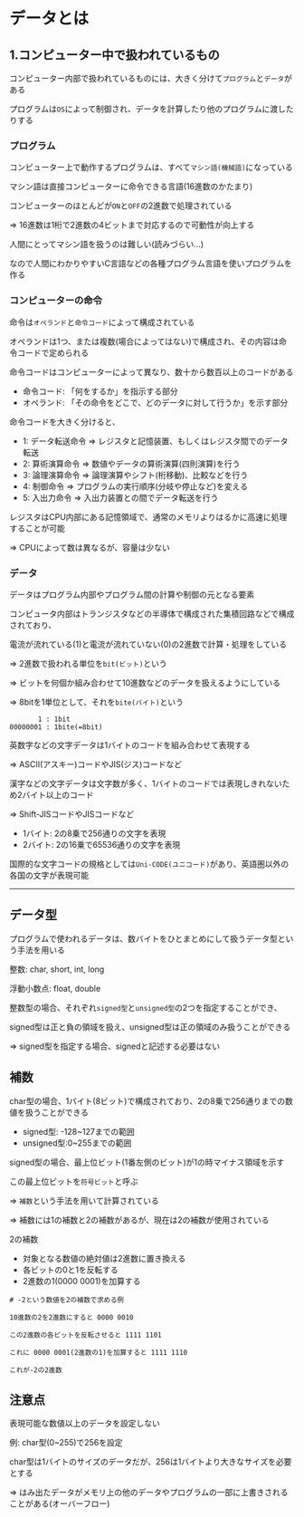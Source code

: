 # データとは

## 1.コンピューター中で扱われているもの
コンピューター内部で扱われているものには、大きく分けて`プログラム`と`データ`がある

プログラムは`OS`によって制御され、データを計算したり他のプログラムに渡したりする

### プログラム
コンピューター上で動作するプログラムは、すべて`マシン語(機械語)`になっている

マシン語は直接コンピューターに命令できる言語(16進数のかたまり)

コンピューターのほとんどが`ON`と`OFF`の2進数で処理されている

=> 16進数は1桁で2進数の4ビットまで対応するので可動性が向上する

人間にとってマシン語を扱うのは難しい(読みづらい...)

なので人間にわかりやすいC言語などの各種プログラム言語を使いプログラムを作る

### コンピューターの命令
命令は`オペランド`と`命令コード`によって構成されている

オペランドは1つ、または複数(場合によってはない)で構成され、その内容は命令コードで定められる

命令コードはコンピューターによって異なり、数十から数百以上のコードがある

- 命令コード: 「何をするか」を指示する部分
- オペランド: 「その命令をどこで、どのデータに対して行うか」を示す部分

命令コードを大きく分けると、
- 1: データ転送命令 => レジスタと記憶装置、もしくはレジスタ間でのデータ転送
- 2: 算術演算命令 => 数値やデータの算術演算(四則演算)を行う
- 3: 論理演算命令 => 論理演算やシフト(桁移動)、比較などを行う
- 4: 制御命令 => プログラムの実行順序(分岐や停止など)を変える
- 5: 入出力命令 => 入出力装置との間でデータ転送を行う

レジスタはCPU内部にある記憶領域で、通常のメモリよりはるかに高速に処理することが可能

=> CPUによって数は異なるが、容量は少ない

### データ
データはプログラム内部やプログラム間の計算や制御の元となる要素

コンピュータ内部はトランジスタなどの半導体で構成された集積回路などで構成されており、

電流が流れている(1)と電流が流れていない(0)の2進数で計算・処理をしている

=> 2進数で扱われる単位を`bit(ビット)`という

=> ビットを何個か組み合わせて10進数などのデータを扱えるようにしている

=> 8bitを1単位として、それを`bite(バイト)`という

```
       1 : 1bit
00000001 : 1bite(=8bit)
```

英数字などの文字データは1バイトのコードを組み合わせて表現する

=> ASCII(アスキー)コードやJIS(ジス)コードなど

漢字などの文字データは文字数が多く、1バイトのコードでは表現しきれないため2バイト以上のコード

=> Shift-JISコードやJISコードなど

- 1バイト: 2の8乗で256通りの文字を表現
- 2バイト: 2の16乗で65536通りの文字を表現

国際的な文字コードの規格としては`Uni-CODE(ユニコード)`があり、英語圏以外の各国の文字が表現可能

---

## データ型

プログラムで使われるデータは、数バイトをひとまとめにして扱うデータ型という手法を用いる

整数: char, short, int, long

浮動小数点: float, double

整数型の場合、それぞれ`signed型`と`unsigned型`の2つを指定することができ、

signed型は正と負の領域を扱え、unsigned型は正の領域のみ扱うことができる

=> signed型を指定する場合、signedと記述する必要はない

## 補数

char型の場合、1バイト(8ビット)で構成されており、2の8乗で256通りまでの数値を扱うことができる

- signed型: -128~127までの範囲
- unsigned型:0~255までの範囲

signed型の場合、最上位ビット(1番左側のビット)が1の時マイナス領域を示す

この最上位ビットを`符号ビット`と呼ぶ

=> `補数`という手法を用いて計算されている

=> 補数には1の補数と2の補数があるが、現在は2の補数が使用されている

2の補数
- 対象となる数値の絶対値は2進数に置き換える
- 各ビットの0と1を反転する
- 2進数の1(0000 0001)を加算する

```
# -2という数値を2の補数で求める例

10進数の2を2進数にすると 0000 0010

この2進数の各ビットを反転させると 1111 1101

これに 0000 0001(2進数の1)を加算すると 1111 1110

これが-2の2進数
```

## 注意点

表現可能な数値以上のデータを設定しない

例: char型(0~255)で256を設定

char型は1バイトのサイズのデータだが、256は1バイトより大きなサイズを必要とする

=> はみ出たデータがメモリ上の他のデータやプログラムの一部に上書きされることがある(オーバーフロー)

